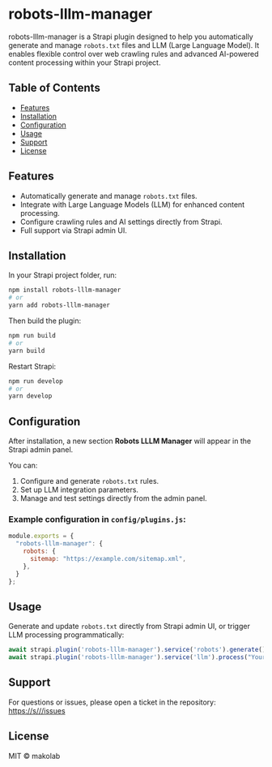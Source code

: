 
# robots-lllm-manager

robots-lllm-manager is a Strapi plugin designed to help you automatically generate and manage `robots.txt` files and LLM (Large Language Model). It enables flexible control over web crawling rules and advanced AI-powered content processing within your Strapi project.

## Table of Contents

- [Features](#features)
- [Installation](#installation)
- [Configuration](#configuration)
- [Usage](#usage)
- [Support](#support)
- [License](#license)

## Features

- Automatically generate and manage `robots.txt` files.
- Integrate with Large Language Models (LLM) for enhanced content processing.
- Configure crawling rules and AI settings directly from Strapi.
- Full support via Strapi admin UI.

## Installation

In your Strapi project folder, run:

```bash
npm install robots-lllm-manager
# or
yarn add robots-lllm-manager
```

Then build the plugin:

```bash
npm run build
# or
yarn build
```

Restart Strapi:

```bash
npm run develop
# or
yarn develop
```

## Configuration

After installation, a new section **Robots LLLM Manager** will appear in the Strapi admin panel.

You can:

1. Configure and generate `robots.txt` rules.
2. Set up LLM integration parameters.
3. Manage and test settings directly from the admin panel.

### Example configuration in `config/plugins.js`:

```javascript
module.exports = {
  "robots-lllm-manager": {
    robots: {
      sitemap: "https://example.com/sitemap.xml",
    },
  }
};
```

## Usage

Generate and update `robots.txt` directly from Strapi admin UI, or trigger LLM processing programmatically:

```javascript
await strapi.plugin('robots-lllm-manager').service('robots').generate();
await strapi.plugin('robots-lllm-manager').service('llm').process("Your input text");
```

## Support

For questions or issues, please open a ticket in the repository:  
[https://s///issues](https://s///issues)

## License

MIT © makolab
